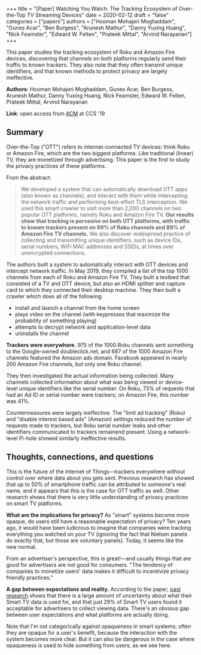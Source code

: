 +++
title = "[Paper] Watching You Watch: The Tracking Ecosystem of Over-the-Top TV Streaming Devices"
date = 2020-02-12
draft = "false"
categories = ["papers"]
authors = ["Hooman Mohajeri Moghaddam", "Gunes Acar", "Ben Burgess", "Arunesh Mathur", "Danny Yuxing Huang", "Nick Feamster", "Edward W. Felten", "Prateek Mittal", "Arvind Narayanan"]
+++

This paper studies the tracking ecosystem of Roku and Amazon Fire devices, discovering that channels on both platforms regularly send their traffic to known trackers. They also note that they often transmit unique identifiers, and that known methods to protect privacy are largely ineffective.

<!--more-->

**Authors**: Hooman Mohajeri Moghaddam, Gunes Acar, Ben Burgess, Arunesh Mathur, Danny Yuxing Huang, Nick Feamster, Edward W. Felten, Prateek Mittal, Arvind Narayanan

**Link**: open access from [ACM](https://dl.acm.org/doi/10.1145/3319535.3354198) at CCS '19

## Summary
Over-the-Top ("OTT") refers to internet-connected TV devices: think Roku or Amazon Fire, which are the two biggest platforms. Like traditional (linear) TV, they are monetized through advertising. This paper is the first to study the privacy practices of these platforms.

From the abstract:

> We developed a system that can automatically download OTT apps (also known as channels), and interact with them while intercepting the network traffic and performing best-effort TLS interception. We used this smart crawler to visit more than 2,000 channels on two popular OTT platforms, namely Roku and Amazon Fire TV. **Our results show that tracking is pervasive on both OTT platforms, with traffic to known trackers present on 69% of Roku channels and 89% of Amazon Fire TV channels.** We also discover widespread practice of collecting and transmitting unique identifiers, such as device IDs, serial numbers, WiFi MAC addresses and SSIDs, at times over unencrypted connections.

The authors built a system to automatically interact with OTT devices and intercept network traffic. In May 2019, they compiled a list of the top 1000 channels from each of Roku and Amazon Fire TV. They built a testbed that consisted of a TV and OTT device, but also an HDMI splitter and capture card to which they connected their desktop machine. They then built a crawler which does all of the following:

 * install and launch a channel from the home screen
 * plays video on the channel (with keypresses that maximize the probability of something playing)
 * attempts to decrypt network and application-level data
 * uninstalls the channel

**Trackers were everywhere.** 975 of the 1000 Roku channels sent something to the Google-owned doubleclick.net, and 687 of the 1000 Amazon Fire channels featured the Amazon ads domain. Facebook appeared in nearly 200 Amazon Fire channels, but only one Roku channel.

They then investigated the actual information being collected. Many channels collected information about what was being viewed or device-level unique identifiers like the serial number. On Roku, 73% of requests that had an Ad ID or serial number were trackers; on Amazon Fire, this number was 41%.

Countermeasures were largely ineffective. The "limit ad tracking" (Roku) and "disable interest based ads" (Amazon) settings reduced the number of requests made to trackers, but Roku serial number leaks and other identifiers communicated to trackers remainend present. Using a network-level Pi-hole showed similarly ineffective results.


## Thoughts, connections, and questions
This is the future of the Internet of Things—trackers everywhere without control over where data about you gets sent. Previous research has showed that up to 50% of smartphone traffic can be attributed to someone's real name, and it appears that this is the case for OTT traffic as well. Other research shows that there is very little understanding of privacy practices on smart TV platforms.

**What are the implications for privacy?** As "smart" systems become more opaque, do users still have a reasonable expectation of privacy? Ten years ago, it would have been ludicrous to imagine that companies were tracking everything you watched on your TV (ignoring the fact that Nielsen panels do exactly that, but those are voluntary panels). Today, it seems like the new normal.

From an advertiser's perspective, this is great!—and usually things that are good for advertisers are not good for consumers. "The tendency of companies to monetize users' data makes it difficult to incentivize privacy friendly practices."

**A gap between expectations and reality.** According to the paper, [past research](https://blues.cs.berkeley.edu/blog/2018/06/12/what-cant-data-be-used-for-privacy-expectations-about-smart-tvs-in-the-u-s-eurousec-18/) shows that there is a large amount of uncertainty about what their Smart TV data is used for, and that just 29% of Smart TV users found it acceptable for advertisers to collect viewing data. There's an obvious gap between user expectations and what platforms are actually doing.

Note that I'm not categorically against opaqueness in smart systems; often they are opaque for a user's benefit, because the interaction with the system becomes more clear. But it can also be dangerous in the case where opaqueness is used to hide something from users, as we see here.


